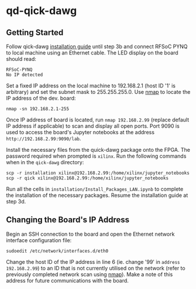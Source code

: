# qd-qick-dawg

## Getting Started

Follow qick-dawg [installation guide](https://github.com/sandialabs/qick-dawg/tree/main/installation) until step 3b and connect RFSoC PYNQ to local machine using an Ethernet cable. The LED display on the board should read:

```
RFSoC-PYNQ
No IP detected
```

Set a fixed IP address on the local machine to 192.168.2.1 (host ID '1' is arbitrary) and set the subnet mask to 255.255.255.0. Use [nmap](https://nmap.org/) to locate the IP address of the dev. board:

```
nmap -sn 192.168.2.1-255
```

Once IP address of board is located, run `nmap 192.168.2.99` (replace default IP address if applicable) to scan and display all open ports. Port 9090 is used to access the board's Jupyter notebooks at the address `http://192.168.2.99:9090/lab`.

Install the necessary files from the quick-dawg package onto the FPGA. The password required when prompted is `xilinx`. Run the following commands when in the `qick-dawg` directory:

```
scp -r installation xilinx@192.168.2.99:/home/xilinx/jupyter_notebooks
scp -r qick xilinx@192.168.2.99:/home/xilinx/jupyter_notebooks
```

Run all the cells in `installation/Install_Packages_LAN.ipynb` to complete the installation of the necessary packages. Resume the installation guide at step 3d.

## Changing the Board's IP Address

Begin an SSH connection to the board and open the Ethernet network interface configuration file:

```
sudoedit /etc/network/interfaces.d/eth0
```

Change the host ID of the IP address in line 6 (ie. change '99' in `address 192.168.2.99`) to an ID that is not currently utilised on the network (refer to previously completed network scan using [nmap](https://nmap.org/)). Make a note of this address for future communications with the board.
